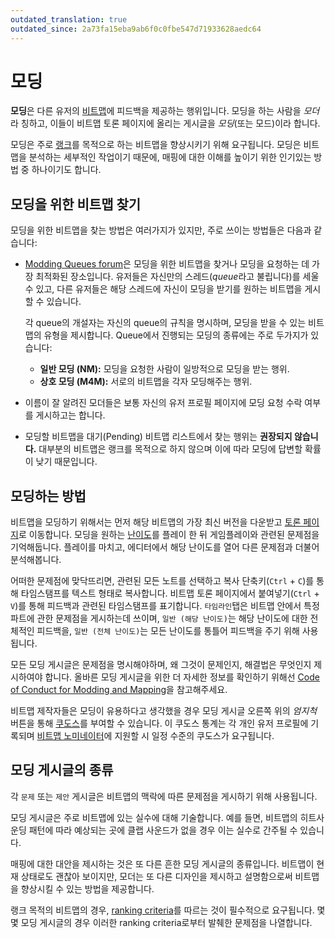 ```yaml
---
outdated_translation: true
outdated_since: 2a73fa15eba9ab6f0c0fbe547d71933628aedc64
---
```


# 모딩

**모딩**은 다른 유저의 [비트맵](/wiki/Beatmap)에 피드백을 제공하는 행위입니다. 모딩을 하는 사람을 *모더*라 칭하고, 이들이 비트맵 토론 페이지에 올리는 게시글을 *모딩*(또는 모드)이라 합니다.

모딩은 주로 [랭크](/wiki/Beatmap/Category#ranked)를 목적으로 하는 비트맵을 향상시키기 위해 요구됩니다. 모딩은 비트맵을 분석하는 세부적인 작업이기 때문에, 매핑에 대한 이해를 높이기 위한 인기있는 방법 중 하나이기도 합니다.

## 모딩을 위한 비트맵 찾기

모딩을 위한 비트맵을 찾는 방법은 여러가지가 있지만, 주로 쓰이는 방법들은 다음과 같습니다:

- [Modding Queues forum](https://osu.ppy.sh/community/forums/60)은 모딩을 위한 비트맵을 찾거나 모딩을 요청하는 데 가장 최적화된 장소입니다. 유저들은 자신만의 스레드(*queue*라고 불립니다)를 세울 수 있고, 다른 유저들은 해당 스레드에 자신이 모딩을 받기를 원하는 비트맵을 게시할 수 있습니다.

  각 queue의 개설자는 자신의 queue의 규칙을 명시하며, 모딩을 받을 수 있는 비트맵의 유형을 제시합니다. Queue에서 진행되는 모딩의 종류에는 주로 두가지가 있습니다:

  - **일반 모딩 (NM):** 모딩을 요청한 사람이 일방적으로 모딩을 받는 행위.
  - **상호 모딩 (M4M):** 서로의 비트맵을 각자 모딩해주는 행위.

- 이름이 잘 알려진 모더들은 보통 자신의 유저 프로필 페이지에 모딩 요청 수락 여부를 게시하고는 합니다.

- 모딩할 비트맵을 대기(Pending) 비트맵 리스트에서 찾는 행위는 **권장되지 않습니다.** 대부분의 비트맵은 랭크를 목적으로 하지 않으며 이에 따라 모딩에 답변할 확률이 낮기 때문입니다.

## 모딩하는 방법

비트맵을 모딩하기 위해서는 먼저 해당 비트맵의 가장 최신 버전을 다운받고 [토론 페이지](/wiki/Beatmap_discussion)로 이동합니다. 모딩을 원하는 [난이도](/wiki/Beatmap/Difficulty)를 플레이 한 뒤 게임플레이와 관련된 문제점을 기억해둡니다. 플레이를 마치고, 에디터에서 해당 난이도를 열어 다른 문제점과 더불어 분석해봅니다.

어떠한 문제점에 맞닥뜨리면, 관련된 모든 노트를 선택하고 복사 단축키(`Ctrl` + `C`)를 통해 타임스탬프를 텍스트 형태로 복사합니다. 비트맵 토론 페이지에서 붙여넣기(`Ctrl` + `V`)를 통해 피드백과 관련된 타임스탬프를 표기합니다. `타임라인`탭은 비트맵 안에서 특정 파트에 관한 문제점을 게시하는데 쓰이며, `일반 (해당 난이도)`는 해당 난이도에 대한 전체적인 피드백을, `일반 (전체 난이도)`는 모든 난이도를 통틀어 피드백을 주기 위해 사용됩니다.

모든 모딩 게시글은 문제점을 명시해야하며, 왜 그것이 문제인지, 해결법은 무엇인지 제시하여야 합니다. 올바른 모딩 게시글을 위한 더 자세한 정보를 확인하기 위해선 [Code of Conduct for Modding and Mapping](/wiki/Rules/Code_of_Conduct_for_Modding_and_Mapping#making-a-mod-post)을 참고해주세요.

비트맵 제작자들은 모딩이 유용하다고 생각했을 경우 모딩 게시글 오른쪽 위의 *엄지척* 버튼을 통해 [쿠도스](/wiki/Modding/Kudosu)를 부여할 수 있습니다. 이 쿠도스 통계는 각 개인 유저 프로필에 기록되며 [비트맵 노미네이터](/wiki/People/The_Team/Beatmap_Nominators)에 지원할 시 일정 수준의 쿠도스가 요구됩니다.

## 모딩 게시글의 종류

각 `문제` 또는 `제안` 게시글은 비트맵의 맥락에 따른 문제점을 게시하기 위해 사용됩니다.

모딩 게시글은 주로 비트맵에 있는 실수에 대해 기술합니다. 예를 들면, 비트맵의 히트사운딩 패턴에 따라 예상되는 곳에 클랩 사운드가 없을 경우 이는 실수로 간주될 수 있습니다.

매핑에 대한 대안을 제시하는 것은 또 다른 흔한 모딩 게시글의 종류입니다. 비트맵이 현재 상태로도 괜찮아 보이지만, 모더는 또 다른 디자인을 제시하고 설명함으로써 비트맵을 향상시킬 수 있는 방법을 제공합니다.

랭크 목적의 비트맵의 경우, [ranking criteria](/wiki/Ranking_Criteria)를 따르는 것이 필수적으로 요구됩니다. 몇몇 모딩 게시글의 경우 이러한 ranking criteria로부터 발췌한 문제점을 나열합니다.
